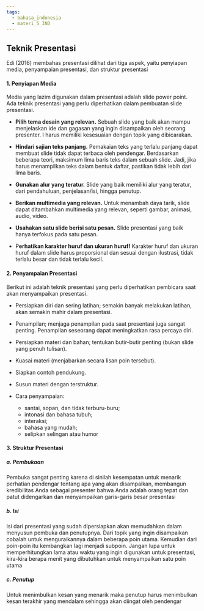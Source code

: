 ```yaml
---
tags:
  - bahasa_indonesia
  - materi_5_IND
---
```

## Teknik Presentasi

Edi (2016) membahas presentasi dilihat dari tiga aspek, yaitu penyiapan media, penyampaian presentasi, dan struktur presentasi

#### 1. Penyiapan Media

Media yang lazim digunakan dalam presentasi adalah slide power point. Ada teknik presentasi yang perlu diperhatikan dalam pembuatan slide presentasi.

- **Pilih tema desain yang relevan.**
  Sebuah slide yang baik akan mampu menjelaskan ide dan gagasan yang ingin disampaikan oleh seorang presenter. I harus memiliki kesesuaian dengan topik yang dibicarakan.
  
- **Hindari sajian teks panjang.**
  Pemakaian teks yang terlalu panjang dapat membuat slide tidak dapat terbaca oleh pendengar. Berdasarkan beberapa teori, maksimum lima baris teks dalam sebuah slide. Jadi, jika harus menampilkan teks dalam bentuk daftar, pastikan tidak lebih dari lima baris.
  
- **Gunakan alur yang teratur.**
  Slide yang baik memiliki alur yang teratur, dari pendahuluan, penjelasan/isi, hingga penutup.
  
- **Berikan multimedia yang relevan.**
  Untuk menambah daya tarik, slide dapat ditambahkan multimedia yang relevan, seperti gambar, animasi, audio, video.
  
- **Usahakan satu slide berisi satu pesan.**
  Slide presentasi yang baik hanya terfokus pada satu pesan.
  
- P**erhatikan karakter huruf dan ukuran huruf!**
  Karakter huruf dan ukuran huruf dalam slide harus proporsional dan sesuai dengan ilustrasi, tidak terlalu besar dan tidak terlalu kecil. 

#### 2. Penyampaian Presentasi

Berikut ini adalah teknik presentasi yang perlu diperhatikan pembicara saat akan menyampaikan presentasi.

- Persiapkan diri dan sering latihan; semakin banyak melakukan latihan, akan semakin mahir dalam presentasi. 
  
- Penampilan; menjaga penampilan pada saat presentasi juga sangat penting. Penampilan seseorang dapat meningkatkan rasa percaya diri.
  
- Persiapkan materi dan bahan; tentukan butir-butir penting (bukan slide yang penuh tulisan).
- Kuasai materi (menjabarkan secara lisan poin tersebut).
  
- Siapkan contoh pendukung.
  
- Susun materi dengan terstruktur.
  
- Cara penyampaian:
	- santai, sopan, dan tidak terburu-buru;
	- intonasi dan bahasa tubuh;
	- interaksi;
	- bahasa yang mudah;
	- selipkan selingan atau humor


#### 3. Struktur Presentasi

##### a. Pembukaan

Pembuka sangat penting karena di sinilah kesempatan untuk menarik perhatian pendengar tentang apa yang akan disampaikan, membangun kredibilitas Anda sebagai presenter bahwa Anda adalah orang tepat dan patut didengarkan dan menyampaikan garis-garis besar presentasi

##### b. Isi

Isi dari presentasi yang sudah dipersiapkan akan memudahkan dalam menyusun pembuka dan penutupnya. Dari topik yang ingin disampaikan cobalah untuk menguraikannya dalam beberapa poin utama. Kemudian dari poin-poin itu kembangkan lagi menjadi subpoin. Jangan lupa untuk memperhitungkan lama atau waktu yang ingin digunakan untuk presentasi, kira-kira berapa menit yang dibutuhkan untuk menyampaikan satu poin utama

##### c. Penutup

Untuk menimbulkan kesan yang menarik maka penutup harus menimbulkan kesan terakhir yang mendalam sehingga akan diingat oleh pendengar

